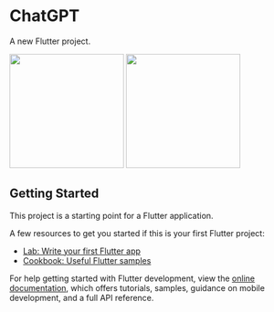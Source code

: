 # ChatGPT

A new Flutter project.


   <img src="https://user-images.githubusercontent.com/65063391/219354377-3e5715f2-f410-4f0a-a3da-7ccaa035316a.jpg" width="200" hight="200">

   <img src="https://user-images.githubusercontent.com/65063391/219354489-96bdc2b9-7f2b-4f4c-ada5-6280a54559f8.jpg" width="200" hight="200">

 
                                                                                                                                      






## Getting Started

This project is a starting point for a Flutter application.

A few resources to get you started if this is your first Flutter project:

- [Lab: Write your first Flutter app](https://docs.flutter.dev/get-started/codelab)
- [Cookbook: Useful Flutter samples](https://docs.flutter.dev/cookbook)

For help getting started with Flutter development, view the
[online documentation](https://docs.flutter.dev/), which offers tutorials,
samples, guidance on mobile development, and a full API reference.
